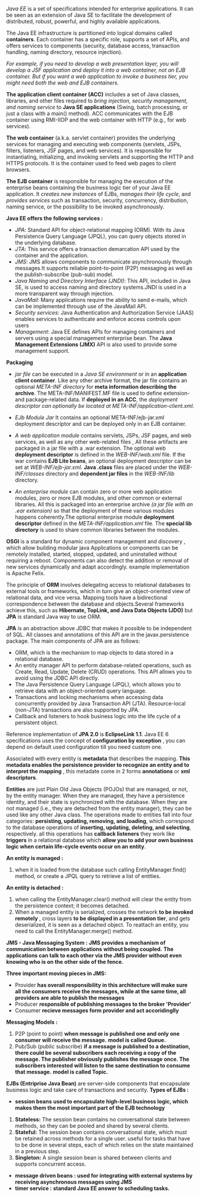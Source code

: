 _Java EE_ is a set of specifications intended for enterprise applications. It can be seen as an extension of Java SE to facilitate the development of distributed, robust, powerful, and highly available applications.

The Java EE infrastructure is partitioned into logical domains called **containers**. Each container has a specific role, supports a set of APIs, and offers services to components (security, database access, transaction handling, naming directory, resource injection).

_For example, if you need to develop a web presentation layer, you will develop a JSF application and deploy it into a web container, not an EJB container. But if you want a web application to invoke a business tier, you might need both the web and EJB containers._


**The application client container (ACC)** includes a set of Java classes, libraries, and other files required to *bring injection, security management, and naming service* to **Java SE applications** (Swing, batch processing, or just a class with a main() method). ACC communicates with the EJB container using RMI-IIOP and the web container with HTTP (e.g., for web services).

**The web container** (a.k.a. servlet container) provides the underlying services for managing and executing web components (servlets, JSPs, filters, listeners, JSF pages, and web services). It is responsible for instantiating, initializing, and invoking servlets and supporting the HTTP and HTTPS protocols. It is the container used to feed web pages to client browsers.

**The EJB container** is responsible for managing the execution of the enterprise beans containing the business logic tier of your Java EE application. It _creates new instances_ of EJBs, _manages their life cycle_, and _provides services_ such as transaction, security, concurrency, distribution, naming service, or the possibility to be invoked asynchronously.

**Java EE offers the following services :**
* _JPA_: Standard API for object-relational mapping (ORM). With its Java Persistence Query Language (JPQL), you can query objects stored in the underlying database.
* _JTA_: This service offers a transaction demarcation API used by the container and the application.
* _JMS_: JMS allows components to communicate asynchronously through messages.It supports reliable point-to-point (P2P) messaging as well as the publish-subscribe (pub-sub) model.
* _Java Naming and Directory Interface (JNDI)_: This API, included in Java SE, is used to access naming and directory systems.JNDI is used in a more transparent way through injection.
* _JavaMail_: Many applications require the ability to send e-mails, which can be implemented through use of the JavaMail API.
* _Security services_: Java Authentication and Authorization Service (JAAS) enables services to authenticate and enforce access controls upon users
* _Management_: Java EE defines APIs for managing containers and servers using a special management enterprise bean. The **Java Management Extensions (JMX)** API is also used to provide some management support.


**Packaging**
 * _jar file_ can be executed in a _Java SE environment_ or in an **application client container**. Like any other archive format, the jar file contains an optional _META-INF directory_ for **meta information describing the archive**. The META-INF/MANIFEST.MF file is used to define
extension- and package-related data. If **deployed in an ACC**, the _deployment descriptor can optionally be located at META-INF/application-client.xml._

 * _EJb Module Jar_ It contains an optional META-INF/ejb-jar.xml deployment descriptor and can be deployed only in an EJB container.

 * _A web application module_ contains servlets, JSPs, JSF pages, and web services, as well as any other web-related files , All these artifacts are packaged in a jar file with a .war extension. The optional web **deployment descriptor** is defined in the _WEB-INF/web.xml_ file. If the war contains **EJB Lite beans**, an optional deployment descriptor can be set at _WEB-INF/ejb-jar.xml_. **Java .class** files are placed under the _WEB-INF/classes_ directory and **dependent jar files** in the _WEB-INF/lib_ directory.

 * _An enterprise module_ can contain zero or more web application modules, zero or more EJB modules, and other common or external libraries. All this is packaged into an enterprise archive _(a jar file with an .ear extension)_ so that the deployment of these various modules happens coherently.The optional enterprise module **deployment descriptor** defined in the _META-INF/application.xml_ file. The **special lib directory** is used to share common libraries between the modules.

**OSGI** is a standard for dynamic component management and discovery , which  allow building modular java Applications or components can be remotely installed, started, stopped, updated, and uninstalled without requiring a reboot. Components can also detect the addition or removal of new services dynamically and adapt accordingly. example implementation is Apache Felix.

The principle of **ORM** involves delegating access to relational databases to external tools
or frameworks, which in turn give an object-oriented view of relational data, and vice versa.
Mapping tools have a bidirectional correspondence between the database and objects.Several frameworks achieve this, such as __Hibernate, TopLink, and Java Data Objects (JDO)__ but __JPA__ is standard Java way to use ORM.


**JPA** is an abstraction above JDBC that makes it possible to be independent of SQL. All classes and annotations of this API are in the javax.persistence package. The main components of JPA are as follows:
 * ORM, which is the mechanism to map objects to data stored in a relational database.
 * An entity manager API to perform database-related operations, such as Create, Read, Update, Delete (CRUD) operations. This API allows you to avoid using the JDBC API directly.
 * The Java Persistence Query Language (JPQL), which allows you to retrieve data with an object-oriented query language.
 * Transactions and locking mechanisms when accessing data concurrently provided by Java Transaction API (JTA). Resource-local (non-JTA) transactions are also supported by JPA.
 * Callback and listeners to hook business logic into the life cycle of a persistent object.

Reference implementation of __JPA 2.0__ is __EclipseLink 1.1__.
Java EE 6 specifications uses the concept of **configuration by exception** , you can depend on default used configuration till you need custom one.

Associated with every entity is **metadata** that describes the mapping. __This metadata enables the persistence provider to recognize an entity and to interpret the mapping__ , this metadate come in 2 forms **annotations** or **xml descriptors**.

**Entities** are just Plain Old Java Objects (POJOs) that are managed, or not, by the entity manager. When they are managed, they have a persistence identity, and their state is synchronized
with the database. When they are not managed (i.e., they are detached from the entity manager),
they can be used like any other Java class.
The operations made to entities fall into four categories: __persisting, updating, removing,
and loading__, which correspond to the database operations of __inserting, updating, deleting, and
selecting__, respectively. all this operations has **callback listeners** they work like **triggers** in a relational database which __allow you to add your own business logic when certain life-cycle events occur on an entity__.

**An entity is managed :**
  1. when it is loaded from the database such calling EntityManager.find() method, or create a
  JPQL query to retrieve a list of entities.

**An entity is detached :**
 1. when calling the EntityManager.clear() method will clear the entity from the persistence context; it becomes detached.
 2. When a managed entity is serialized, crosses the network __to be invoked remotely__ , cross layers __to be displayed in a presentation tier__, and gets deserialized, it is seen as a detached object. To reattach an entity, you need to call the EntityManager.merge() method.


**JMS - Java Messaging System :** __JMS provides a mechanism of communication between applications__ **without being coupled.** __The applications can talk to each other via the JMS provider without even knowing who is on the other side of the fence.__

**Three important moving pieces in JMS:**
 * Provider __has overall responsibility in this architecture will make sure all the consumers receive the messages, while at the same time, all providers are able to publish the messages__
 * Producer __responsible of publishing messages to the broker 'Provider'__
 * Consumer __recieve messages form provider and act accoridinglly__

**Messaging Models :**
 1. P2P (point to point) __when message is published one and only one consumer will receive the message.__ **model is called Queue.**
 2. Pub/Sub (public subscribe) __if a message is published to a destination, there could be several subscribers each receiving a copy of the message. The publisher obviously publishes the message once. The subscribers interested will listen to the same destination to consume that message.__ **model is called Topic.**

**EJBs (Entriprise Java Bean)** are server-side components that encapsulate business logic and take care of transactions and security.
**Types of EJBs :**
 * **session beans** __used to encapsulate high-level business logic, which makes them the most important part of the EJB technology__
  1. __Stateless:__ The session bean contains no conversational state between methods, so they can be pooled and shared by several clients.
  2. __Stateful:__ The session bean contains conversational state, which must be retained across methods for a single user. useful for tasks that have to be done in several steps, each of which relies on the state maintained in a previous step.
  3. __Singleton:__ A single session bean is shared between clients and supports concurrent access.
 * **message driven beans :** __used for integrating with external systems by receiving asynchronous messages using JMS__
 * **timer service :** __standard Java EE answer to scheduling tasks.__
